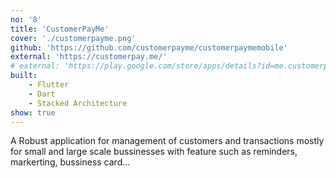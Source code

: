 ```yaml
---
no: '8'
title: 'CustomerPayMe'
cover: './customerpayme.png'
github: 'https://github.com/customerpayme/customerpaymemobile'
external: 'https://customerpay.me/'
# external: 'https://play.google.com/store/apps/details?id=me.customerpay.hngsentry'
built:
    - Flutter
    - Dart
    - Stacked Architecture
show: true
---
```


A Robust application for management of customers and transactions mostly for small and large scale bussinesses with feature such as reminders, markerting, bussiness card...